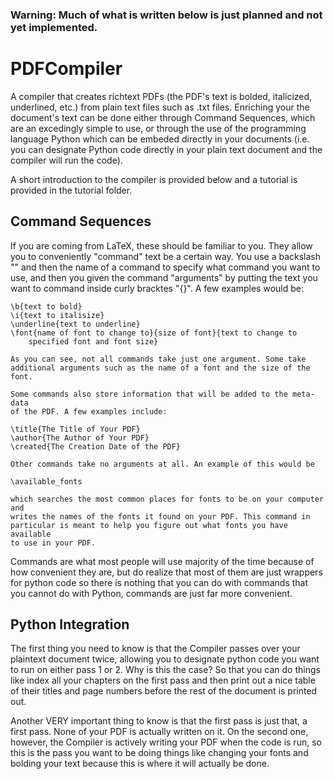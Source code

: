### Warning: Much of what is written below is just planned and not yet implemented.

# PDFCompiler

A compiler that creates richtext PDFs (the PDF's text is bolded, italicized,
    underlined, etc.) from plain text files such as .txt files. Enriching
    your the document's text can be done either through Command Sequences,
    which are an excedingly simple to use, or through the use of the programming
    language Python which can be embeded directly in your documents (i.e. you
    can designate Python code directly in your plain text document and the
    compiler will run the code).

A short introduction to the compiler is provided below and a tutorial is
    provided in the tutorial folder.

## Command Sequences

If you are coming from LaTeX, these should be familiar to you. They allow
    you to conveniently "command" text be a certain way. You use a backslash
    "\" and then the name of a command to specify what command you want to
    use, and then you given the command "arguments" by putting the text you
    want to command inside curly bracktes "{}". A few examples would be:

    \b{text to bold}
    \i{text to italisize}
    \underline{text to underline}
    \font{name of font to change to}{size of font}{text to change to
        specified font and font size}

    As you can see, not all commands take just one argument. Some take
    additional arguments such as the name of a font and the size of the font.

    Some commands also store information that will be added to the meta-data
    of the PDF. A few examples include:

    \title{The Title of Your PDF}
    \author{The Author of Your PDF}
    \created{The Creation Date of the PDF}

    Other commands take no arguments at all. An example of this would be

    \available_fonts

    which searches the most common places for fonts to be on your computer and
    writes the names of the fonts it found on your PDF. This command in
    particular is meant to help you figure out what fonts you have available
    to use in your PDF.

Commands are what most people will use majority of the time because of how
    convenient they are, but do realize that most of them are just wrappers for
    python code so there is nothing that you can do with commands that you
    cannot do with Python, commands are just far more convenient.

## Python Integration

The first thing you need to know is that the Compiler passes over your
    plaintext document twice, allowing you to designate python code you want
    to run on either pass 1 or 2. Why is this the case? So that you can do things
    like index all your chapters on the first pass and then print out a nice
    table of their titles and page numbers before the rest of the document is
    printed out.

Another VERY important thing to know is that the first pass is just that, a
    first pass. None of your PDF is actually written on it. On the second one,
    however, the Compiler is actively writing your PDF when the code is run, so
    this is the pass you want to be doing things like changing your fonts and
    bolding your text because this is where it will actually be done.


